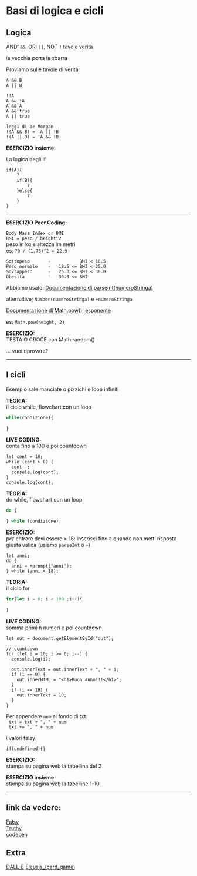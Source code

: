 # Basi di logica e cicli

## Logica

AND: `&&`,  OR: `||`, NOT `!` tavole verità

la vecchia porta la sbarra

Proviamo sulle tavole di verità:
```
A && B
A || B

!!A
A && !A
A && A
A && true
A || true

leggi di de Morgan
!(A && B) = !A || !B
!(A || B) = !A && !B
```

**ESERCIZIO insieme:** 

La logica degli if
```
if(A){
    ?
    if(B){
        ?
    }else{
        ?
    }
}
```

---

**ESERCIZIO Peer Coding:** 

`Body Mass Index or BMI`  
`BMI = peso / height^2`  
peso in kg e altezza im metri   
es: `70 / (1,75)^2 = 22,9` 
```
Sottopeso       -           BMI < 18.5  
Peso normale    -   18.5 <= BMI < 25.0  
Sovrappeso      -   25.0 <= BMI < 30.0  
Obesità         -   30.0 <= BMI
```

Abbiamo usato:
[Documentazione di parseInt(numeroStringa)](https://developer.mozilla.org/en-US/docs/Web/JavaScript/Reference/Global_Objects/parseInt?retiredLocale=it)

alternative; `Number(numeroStringa)` e `+numeroStringa`

[Documentazione di Math.pow(), esponente](https://developer.mozilla.org/en-US/docs/Web/JavaScript/Reference/Global_Objects/Math/pow)
  
es: `Math.pow(height, 2)`  

**ESERCIZIO:**   
TESTA O CROCE con Math.random()

... vuoi riprovare?

---
## I cicli

Esempio sale manciate o pizzichi e loop infiniti



**TEORIA:**  
il ciclo while, flowchart con un loop

```js
while(condizione){
    
}
```

**LIVE CODING:**   
    conta fino a 100 e poi countdown
```
let cont = 10;
while (cont > 0) {
  cont--;
  console.log(cont);
}
console.log(cont);
```

**TEORIA:**  
do while, flowchart con un loop

```js
do {

} while (condizione);
```
**ESERCIZIO:**   
per entrare devi essere > 18: inserisci fino a quando non metti risposta giusta valida (usiamo `parseInt` o `+`)

```
let anni;
do {
  anni = +prompt("anni");
} while (anni < 18);
```

**TEORIA:**   
il ciclo for

```js
for(let i = 0; i < 100 ;i++){
    
}
```

**LIVE CODING:**  
somma primi n numeri e poi countdown

```
let out = document.getElementById("out");

// ccuntdown
for (let i = 10; i >= 0; i--) {
  console.log(i);

  out.innerText = out.innerText + ", " + i;
  if (i == 0) {
    out.innerHTML = "<h1>Buon anno!!!</h1>";
  }
  if (i == 10) {
    out.innerText = 10;
  }
}
```

Per appendere `num` al fondo di txt:  
` txt = txt + ", " + num`    
` txt += ", " + num`  

i valori falsy
```
if(undefined){}
```

**ESERCIZIO:**  
stampa su pagina web la tabellina del 2

**ESERCIZIO insieme:**   
stampa su pagina web la tabelline 1-10
 
---
## link da vedere:
[Falsy](https://developer.mozilla.org/en-US/docs/Glossary/Falsy)  
[Truthy](https://developer.mozilla.org/en-US/docs/Glossary/Truthy)  
[codepen](https://codepen.io/)  


## Extra
[DALL-E](https://labs.openai.com/)
[Eleusis_(card_game)](https://en.wikipedia.org/wiki/Eleusis_(card_game))
